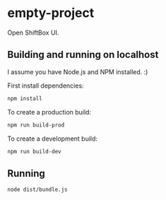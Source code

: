 # empty-project

Open ShiftBox UI.

## Building and running on localhost

I assume you have Node.js and NPM installed. :)

First install dependencies:

```sh
npm install
```

To create a production build:

```sh
npm run build-prod
```

To create a development build:

```sh
npm run build-dev
```

## Running

```sh
node dist/bundle.js
```

